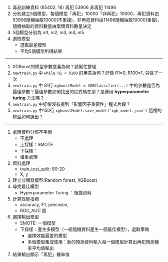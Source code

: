 1. 毒品訓練資料 (65402, 16) 再犯 53906 非再犯 11496
2. 分別建立5個模型，每個模型「再犯」10000「非再犯」10000，再犯資料由53906隨機抽取10000(不重複)，非再犯資料由11496隨機抽取10000(重複)，
	隨機抽取的資料數量由案類資料數量決定
3. 5個模型分別為 m1, m2, m3, m4, m5
4. 選取模型
	* 選取最差模型
	* 平均5個模型所得結果

---
1. XGBoost的模型參數意義為何？請幫忙整理
2. `newtrain.py` 中 `while R1 < R100` 的用意為何？好像 R1=0, R100=1, 只做了一次
3. `newtrain.py` 中 81行 `xgboostModel = XGBClassifier(...)` 中的參數是否為最佳參數？最佳參數如何找出的程式碼在那？是運用 **hyperparameter turing** 方法嗎？
4. `newtrain.py` 中好像沒有提到「影響因子重要性」程式片段？
5. `newtrain.py` 中150行 `xgboostModel.save_model('xgb_model.json')` 這裡的模型如何選出？

---
1. 處理資料分佈不平衡
	* 不處理
	* 上採樣：SMOTE
	* 下採樣：
	* 權重處理
2. 資料處理
	* train_test_split: 80-20
	* X, y
3. 建立分類器模型(Random forest, XGBoost)
4. 尋找最佳模型
	* Hyperparameter Turing ：根據資料
5. 計算效能指標
	* accuracy, F1, precision, 
	* ROC_AUC 圖
6. 選擇輸出模型
	* SMOTE: 一個模型
	* 下採樣：產生多模型（一組隨機資料產生一個最佳模型），選取策略
		* 選擇效能最差的模型
		* 多個模型集成使用：新的預測資料輸入每一個模型計算出再犯預測機率平均值輸出
7. 結果輸出顯示「再犯」機率值